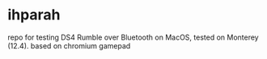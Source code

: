 # ihparah

repo for testing DS4 Rumble over Bluetooth on MacOS, tested on  Monterey (12.4).
based on chromium gamepad


